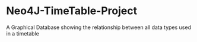 # Neo4J-TimeTable-Project
A Graphical Database showing the relationship between all data types used in a timetable   
